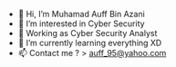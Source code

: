 - 👋 Hi, I’m Muhamad Auff Bin Azani
- 👀 I’m interested in Cyber Security
- :cowboy_hat_face: Working as Cyber Security Analyst
- 🌱 I’m currently learning everything XD
- 📫 Contact me ? > auff_95@yahoo.com

<!---
auffAzani/auffAzani is a ✨ special ✨ repository because its `README.md` (this file) appears on your GitHub profile.
You can click the Preview link to take a look at your changes.
--->
